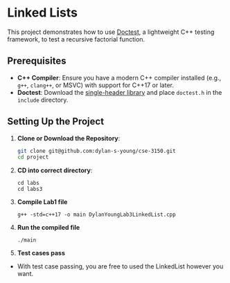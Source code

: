 # Linked Lists

This project demonstrates how to use [Doctest](https://github.com/doctest/doctest), a lightweight C++ testing framework, to test a recursive factorial function.

## Prerequisites

- **C++ Compiler**: Ensure you have a modern C++ compiler installed (e.g., `g++`, `clang++`, or MSVC) with support for C++17 or later.
- **Doctest**: Download the [single-header library](https://github.com/doctest/doctest) and place `doctest.h` in the `include` directory.

## Setting Up the Project

1. **Clone or Download the Repository**:

   ```bash
   git clone git@github.com:dylan-s-young/cse-3150.git
   cd project
   ```

2. **CD into correct directory**:

   ```
   cd labs
   cd labs3
   ```

3. **Compile Lab1 file**

   ```
   g++ -std=c++17 -o main DylanYoungLab3LinkedList.cpp
   ```

4. **Run the compiled file**

   ```
   ./main
   ```

5. **Test cases pass**

- With test case passing, you are free to used the LinkedList however you want.
